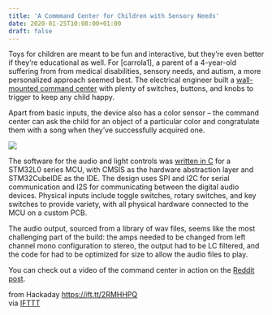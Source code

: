 ```yaml
---
title: 'A Commmand Center for Children with Sensory Needs'
date: 2020-01-25T10:08:00+01:00
draft: false
---
```


Toys for children are meant to be fun and interactive, but they’re even better if they’re educational as well. For \[carrola1\], a parent of a 4-year-old suffering from from medical disabilities, sensory needs, and autism, a more personalized approach seemed best. The electrical engineer built a [wall-mounted command center](https://hackaday.io/project/169293-command-center) with plenty of switches, buttons, and knobs to trigger to keep any child happy.

Apart from basic inputs, the device also has a color sensor – the command center can ask the child for an object of a particular color and congratulate them with a song when they’ve successfully acquired one.

![](https://hackaday.com/wp-content/uploads/2020/01/command-center-behind.jpeg?w=400)

The software for the audio and light controls was [written in C](https://github.com/carrola1/CommandCenter) for a STM32L0 series MCU, with CMSIS as the hardware abstraction layer and STM32CubeIDE as the IDE. The design uses SPI and I2C for serial communication and I2S for communicating between the digital audio devices. Physical inputs include toggle switches, rotary switches, and key switches to provide variety, with all physical hardware connected to the MCU on a custom PCB.

The audio output, sourced from a library of wav files, seems like the most challenging part of the build: the amps needed to be changed from left channel mono configuration to stereo, the output had to be LC filtered, and the code for had to be optimized for size to allow the audio files to play.

You can check out a video of the command center in action on the [Reddit post](https://www.reddit.com/r/somethingimade/comments/ejx6ho/built_this_wallmounted_command_center_for_my_son/).

  
  
from Hackaday https://ift.tt/2RMHHPQ  
via [IFTTT](https://ifttt.com/?ref=da&site=blogger)